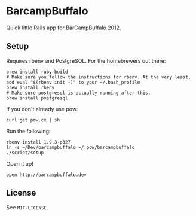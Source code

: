 # BarcampBuffalo

Quick little Rails app for BarCampBuffalo 2012.

## Setup

Requires rbenv and PostgreSQL. For the homebrewers out there:

    brew install ruby-build
    # Make sure you follow the instructions for rbenv. At the very least, add eval "$(rbenv init -)" to your ~/.bash_profile 
    brew install rbenv
    # Make sure postgresql is actually running after this.
    brew install postgresql


If you don't already use pow:

    curl get.pow.cx | sh

Run the following:

    rbenv install 1.9.3-p327
    ln -s ~/Dev/barcampbuffalo ~/.pow/barcampbuffalo
    ./script/setup

Open it up!

    open http://barcampbuffalo.dev

## License

See `MIT-LICENSE`.
